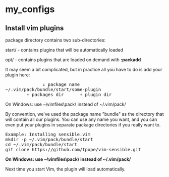 # my_configs
## Install vim plugins
package directory contains two sub-directories:

start/ - contains plugins that will be automatically loaded

opt/ - contains plugins that are loaded on demand with **:packadd**

It may seem a bit complicated, but in practice all you have to do is add your plugin here:

<pre>
              ↓ package name
~/.vim/pack/bundle/start/some-plugin
        ↑ packages dir      ↑ plugin dir
</pre>

On Windows: use ~\vimfiles\pack\ instead of ~/.vim/pack/

By convention, we've used the package name "bundle" as the directory that will contain all our plugins. You can use any name you want, and you can even put your plugins in separate package directories if you really want to.
<pre>
Example: Installing sensible.vim  
mkdir -p ~/.vim/pack/bundle/start
cd ~/.vim/pack/bundle/start
git clone https://github.com/tpope/vim-sensible.git
</pre>

**On Windows: use ~\vimfiles\pack\ instead of ~/.vim/pack/**

Next time you start Vim, the plugin will load automatically.
